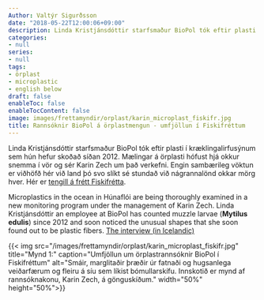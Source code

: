 ```yaml
---
Author: Valtýr Sigurðsson
date: "2018-05-22T12:00:06+09:00"
description: Linda Kristjánsdóttir starfsmaður BioPol tók eftir plasti í kræklingalirfusýnum sem hún hefur rannsakað síðan 2012. Mælingar á örplasti hófust hjá okkur snemma í vör og sér Karin Zech um það verkefni...
categories:
- null
series:
- null
tags:
- örplast
- microplastic
- english below
draft: false
enableToc: false
enableTocContent: false
image: images/frettamyndir/orplast/karin_microplast_fiskifr.jpg
title: Rannsóknir BioPol á örplastmengun - umfjöllun í Fiskifréttum
---
```


Linda Kristjánsdóttir starfsmaður BioPol tók eftir plasti í kræklingalirfusýnum sem hún hefur skoðað síðan 2012. Mælingar á örplasti hófust hjá okkur snemma í vör og sér Karin Zech um það verkefni. Engin sambærileg vöktun er viðhöfð hér við land þó svo slíkt sé stundað við nágrannalönd okkar mörg hver. Hér er [tengill á frétt Fiskifrétta](http://www.fiskifrettir.is/frettir/torkennilegir-thraedir-voktu-athygli/147143/).

Microplastics in the ocean in Húnaflói are being thoroughly examined in a new monitoring program under the management of Karin Zech. Linda Kristjánsdóttir an employee at BioPol has counted muzzle larvae (**Mytilus edulis**) since 2012 and soon noticed the unusual shapes that she soon found out to be plastic fibers.
[The interview (in Icelandic)](http://www.fiskifrettir.is/frettir/torkennilegir-thraedir-voktu-athygli/147143/)

{{< img src="/images/frettamyndir/orplast/karin_microplast_fiskifr.jpg" title="Mynd 1:" caption="Umfjöllun um örplastrannsóknir BioPol í Fiskifréttum" alt="Smáir, marglitaðir þræðir úr fatnaði og hugsanlega veiðarfærum og fleiru á síu sem líkist bómullarskífu. Innskotið er mynd af rannsóknakonu, Karin Zech, á gönguskíðum." width="50%" height="50%">}}
